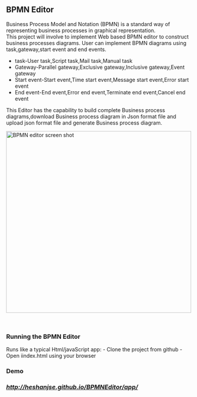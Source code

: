 <h2><b>BPMN Editor</b></h2>

Business Process Model and Notation (BPMN) is a standard way of representing business processes in graphical representation.<br>
This project will involve to implement Web based BPMN editor to construct business processes diagrams.
User can implement BPMN diagrams using task,gateway,start event and end events. 
<br>
<ul>
  <li>task-User task,Script task,Mail task,Manual task</li>
  <li>Gateway-Parallel gateway,Exclusive gateway,Inclusive gateway,Event gateway</li>
  <li>Start event-Start event,Time start event,Message start event,Error start event</li>
  <li>End event-End event,Error end event,Terminate end event,Cancel end event</li>
</ul>

This Editor has the capability to build complete Business process diagrams,download Business process diagram in Json format file and upload json format file and generate Business process diagram.

<a href="http://i65.tinypic.com/2gw5ag5.png" target="_blank"><img src="http://i65.tinypic.com/2gw5ag5.png" border="0" alt="BPMN editor screen shot"  height="490" width="500"></a>
<!--<a href="http://tinypic.com?ref=2gw5ag5" target="_blank"><img src="http://i65.tinypic.com/2gw5ag5.png" border="0" alt="Image and video hosting by TinyPic"  height="490" width="500"></a>-->
<br>
<h3><b>Running the BPMN Editor</b></h3>
Runs like a typical Html/javaScript app:
  - Clone the project from github
  - Open iindex.html using your browser
<h3>Demo<h3>
<a href="http://heshanjse.github.io/BPMNEditor/app/"><h5>http://heshanjse.github.io/BPMNEditor/app/<h5></a>
